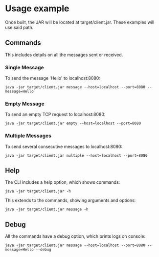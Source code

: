 # Usage example

Once built, the JAR will be located at target/client.jar. These examples will use said path.

## Commands

This includes details on all the messages sent or received.

### Single Message

To send the message 'Hello' to localhost:8080:

```
java -jar target/client.jar message --host=localhost --port=8080 --message=Hello
```

### Empty Message

To send an empty TCP request to localhost:8080:

```
java -jar target/client.jar empty --host=localhost --port=8080
```

### Multiple Messages

To send several consecutive messages to localhost:8080:

```
java -jar target/client.jar multiple --host=localhost --port=8080
```

## Help

The CLI includes a help option, which shows commands:

```
java -jar target/client.jar -h
```

This extends to the commands, showing arguments and options:

```
java -jar target/client.jar message -h
```

## Debug

All the commands have a debug option, which prints logs on console:

```
java -jar target/client.jar message --host=localhost --port=8080 --message=Hello --debug
```
